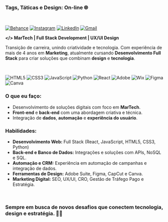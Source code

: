 ### Tags, Táticas e Design: On-line 🌐

<BR/>

[![Behance](https://img.shields.io/badge/-Behance-blue?style=for-the-badge&logo=behance&logoColor=white)](https://www.behance.net/machadoflavia)
[![Instagram](https://img.shields.io/badge/Instagram-%23E4405F.svg?style=for-the-badge&logo=Instagram&logoColor=white)](https://www.instagram.com/pliss.studio)
[![LinkedIn](https://img.shields.io/badge/linkedin-%230077B5.svg?style=for-the-badge&logo=linkedin&logoColor=white)](https://www.linkedin.com/in/flaviamkt/)
[![Gmail](https://img.shields.io/badge/Gmail-D14836?style=for-the-badge&logo=gmail&logoColor=white)](mailto:mcdflavia@gmail.com?subject=Oi,%20te%20encontrei%20no%20GitHub!)

**</> MarTech | Full Stack Development | UX/UI Design**

Transição de carreira, unindo criatividade e tecnologia. Com experiência de mais de 4 anos em **Marketing**, atualmente cursando **Desenvolvimento Full Stack** para criar soluções que combinam **design** e **tecnologia**.

<br/>

![HTML5](https://img.shields.io/badge/html5-%23E34F26.svg?style=for-the-badge&logo=html5&logoColor=white)
![CSS3](https://img.shields.io/badge/css3-%231572B6.svg?style=for-the-badge&logo=css3&logoColor=white)
![JavaScript](https://img.shields.io/badge/javascript-%23323330.svg?style=for-the-badge&logo=javascript&logoColor=%23F7DF1E)
![Python](https://img.shields.io/badge/python-3670A0?style=for-the-badge&logo=python&logoColor=ffdd54)
![React](https://img.shields.io/badge/react-%2320232a.svg?style=for-the-badge&logo=react&logoColor=%2361DAFB)
![Adobe](https://img.shields.io/badge/adobe-%23FF0000.svg?style=for-the-badge&logo=adobe&logoColor=white)
![Wix](https://img.shields.io/badge/wix-000?style=for-the-badge&logo=wix&logoColor=white)
![Figma](https://img.shields.io/badge/figma-%23F24E1E.svg?style=for-the-badge&logo=figma&logoColor=white)
![Canva](https://img.shields.io/badge/Canva-%2300C4CC.svg?style=for-the-badge&logo=Canva&logoColor=white)

### O que eu faço:
- Desenvolvimento de soluções digitais com foco em **MarTech**.
- **Front-end** e **back-end** com uma abordagem criativa e técnica.
- Integração de **dados**, **automação** e **experiência do usuário**.

### Habilidades:
- **Desenvolvimento Web:** Full Stack (React, JavaScript, HTML5, CSS3, Python)
- **Back-end e Banco de Dados:** Integrações e soluções com APIs, NoSQL e SQL.
- **Automação e CRM:** Experiência em automação de campanhas e integração de dados.
- **Ferramentas de Design:** Adobe Suite, Figma, CapCut e Canva.
- **Marketing Digital:** SEO, UX/UI, CRO, Gestão de Tráfego Pago e Estratégia.

<br/>

### Sempre em busca de novos desafios que conectem **tecnologia**, **design** e **estratégia**. 👩‍💻
